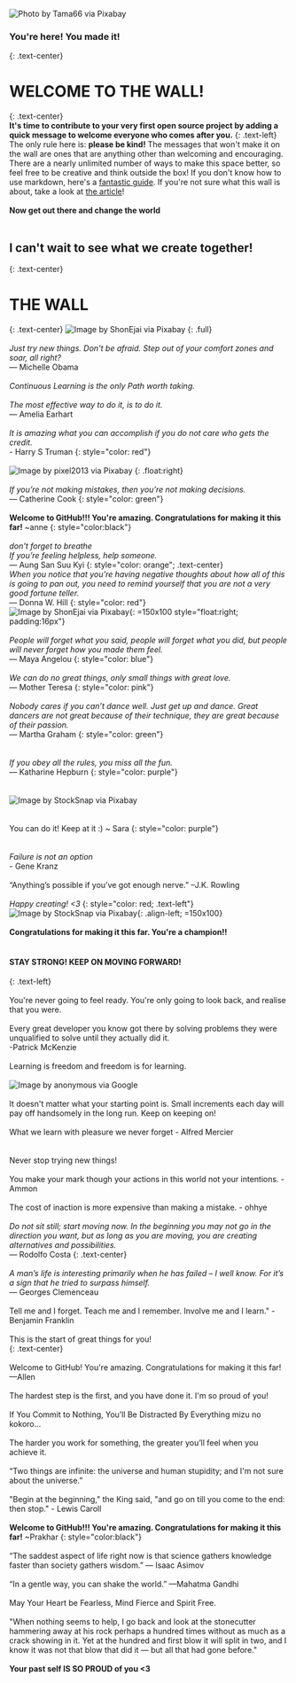 ![Photo by Tama66 via Pixabay](Images/pixabay_Tama66.jpg)
<br>
### You're here! You made it!
{: .text-center}
<br>
# WELCOME TO THE WALL!
 {: .text-center}
<br>
**It's time to contribute to your very first open source project by adding a quick message to welcome everyone who comes after you.**
{: .text-left}
The only rule here is: **please be kind!** The messages that won't make it on the wall are ones that are anything other than welcoming and encouraging. There are a nearly unlimited number of ways to make this space better, so feel free to be creative and think outside the box! If you don't know how to use markdown, here's a [fantastic guide](http://agea.github.io/tutorial.md/). If you're not sure what this wall is about, take a look at [the article](https://towardsdatascience.com/getting-started-with-git-and-github-6fcd0f2d4ac6)!
<br>
<br>
**Now get out there and change the world**
<br>
<br>
## I can't wait to see what we create together!
{: .text-center}
<br>
# THE WALL
{: .text-center}
![Image by ShonEjai via Pixabay](Images/pixabay_ShonEjai.jpg)
{: .full}
<br>
<br>
*Just try new things. Don't be afraid. Step out of your comfort zones and soar, all right?*
<br>— Michelle Obama
<br>
<br>
*Continuous Learning is the only Path worth taking.*
<br>
<br>
*The most effective way to do it, is to do it.*
<br>— Amelia Earhart
<br>
<br>
*It is amazing what you can accomplish if you do not care who gets the credit.*
<br>- Harry S Truman
{: style="color: red"}
<br>
<br>
![Image by pixel2013 via Pixabay](Images/pixabay_pixel2013.jpg)
{: .float:right}
<br>
<br>
*If you’re not making mistakes, then you’re not making decisions.*
<br>— Catherine Cook
{: style="color: green"}
<br>
<br>
**Welcome to GitHub!!! You're amazing. Congratulations for making it this far!** ~anne
{: style="color:black"}
<br>
<br>
*don't forget to breathe*
<br>
*If you’re feeling helpless, help someone.*
<br>— Aung San Suu Kyi
{: style="color: orange"; .text-center}
<br>
*When you notice that you’re having negative thoughts about how all of this is going to pan out,*
*you need to remind yourself that you are not a very good fortune teller.*
<br>— Donna W. Hill
{: style="color: red"}
<br>
![Image by ShonEjai via Pixabay](Images/pixabay_ShonEjai(hope).jpg){: =150x100 style="float:right; padding:16px"}
<br>
<br>
*People will forget what you said, people will forget what you did,*
*but people will never forget how you made them feel.*
<br>— Maya Angelou
{: style="color: blue"}
<br>
<br>
*We can do no great things, only small things with great love.*
 <br>— Mother Teresa
{: style="color: pink"}
<br>
<br>
*Nobody cares if you can’t dance well.*
*Just get up and dance.*
*Great dancers are not great because of their technique, they are great because of their passion.*
<br>— Martha Graham
{: style="color: green"}
<br>
<br>
<br>
*If you obey all the rules, you miss all the fun.*
<br>— Katharine Hepburn
{: style="color: purple"}
<br>
<br>
<br>
![Image by StockSnap via Pixabay](Images/pixabay_StockSnap(beauty).jpg)
<br>
<br>
<br>
You can do it! Keep at it :) ~ Sara
{: style="color: purple"}
<br>
<br>
<br>
*Failure is not an option*
<br> - Gene Kranz
<br>
<br>
“Anything’s possible if you’ve got enough nerve.” –J.K. Rowling
<br>
<br>
*Happy creating! <3*
{: style="color: red; .text-left"}
<br>
![Image by StockSnap via Pixabay](Images/pixabay_StockSnap(cat).jpg){: .align-left; =150x100}
<br>
<br>
**Congratulations for making it this far. You're a champion!!**
<br>
<br>
#### STAY STRONG! KEEP ON MOVING FORWARD!
{: .text-left}
<br>
<br>
You're never going to feel ready. You're only going to look back, and realise that you were.
<br>
<br>
Every great developer you know got there by solving problems they were unqualified to solve until they actually did it.
<br>-Patrick McKenzie
<br>
<br>
Learning is freedom and freedom is for learning.
<br>
<br>
![Image by anonymous via Google](Images/chinese_saying.jpg)
<br>
<br>
It doesn't matter what your starting point is. Small increments each day will pay off handsomely in the long run. Keep on keeping on!
<br>
<br>
What we learn with pleasure we never forget - Alfred Mercier
<br>
<br>
<br> Never stop trying new things!
<br>
<br>
You make your mark though your actions in this world not your intentions. - Ammon
<br>
<br>
The cost of inaction is more expensive than making a mistake. - ohhye
<br>
<br>
*Do not sit still; start moving now. In the beginning you may not go in the direction you want, but as long as you are moving, you are creating alternatives and possibilities.*
<br>— Rodolfo Costa
{: .text-center}
<br>
<br>
*A man’s life is interesting primarily when he has failed – I well know. For it’s a sign that he tried to surpass himself.*
<br>— Georges Clemenceau
<br>
<br>
Tell me and I forget. Teach me and I remember. Involve me and I learn." - Benjamin Franklin
<br>
<br>
This is the start of great things for you!
<br>
{: .text-center}
<br>
<br>Welcome to GitHub! You're amazing. Congratulations for making it this far!<br>
—Allen <br>
<br>
The hardest step is the first, and you have done it. I'm so proud of you!
<br> 
<br>
If You Commit to Nothing, You’ll Be Distracted By Everything mizu no kokoro...
<br> 
<br>
The harder you work for something, the greater you’ll feel when you achieve it.
<br>
<br>
“Two things are infinite: the universe and human stupidity; and I'm not sure about the universe.”
<br>
<br>
"Begin at the beginning," the King said, "and go on till you come to the end: then stop." - Lewis Caroll
<br>
<br>
**Welcome to GitHub!!! You're amazing. Congratulations for making it this far!** ~Prakhar 
{: style="color:black"}
<br>
<br>
“The saddest aspect of life right now is that science gathers knowledge faster than society gathers wisdom.” ― Isaac Asimov
<br>
<br> 
“In a gentle way, you can shake the world.” —Mahatma Gandhi
<br>
<br>
May Your Heart be Fearless, Mind Fierce and Spirit Free.
<br>
<br>
"When nothing seems to help, I go back and look at the stonecutter hammering away at his rock perhaps a hundred times without as much as a crack showing in it. Yet at the hundred and first blow it will split in two, and I know it was not that blow that did it — but all that had gone before."
<br>
<br>
**Your past self IS SO PROUD of you <3**
<br>
